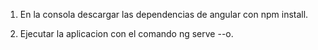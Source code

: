 1) En la consola descargar las dependencias de angular con npm install.

2) Ejecutar la aplicacion con el comando ng serve --o.
